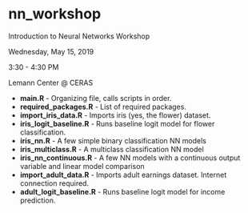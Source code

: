# nn_workshop

Introduction to Neural Networks Workshop

Wednesday, May 15, 2019

3:30 - 4:30 PM

Lemann Center @ CERAS

- **main.R** - Organizing file, calls scripts in order.
-	**required_packages.R** - List of required packages.
- **import_iris_data.R** - Imports iris (yes, the flower) dataset.
- **iris_logit_baseline.R** - Runs baseline logit model for flower classification.
- **iris_nn.R** - A few simple binary classification NN models
- **iris_multiclass.R** - A multiclass classification NN model
- **iris_nn_continuous.R** - A few NN models with a continuous output variable and linear model comparison
- **import_adult_data.R** - Imports adult earnings dataset. Internet connection required.
- **adult_logit_baseline.R** - Runs baseline logit model for income prediction.
